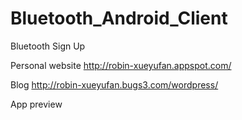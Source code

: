 Bluetooth_Android_Client
========================

Bluetooth Sign Up

Personal website http://robin-xueyufan.appspot.com/

Blog http://robin-xueyufan.bugs3.com/wordpress/

App preview

